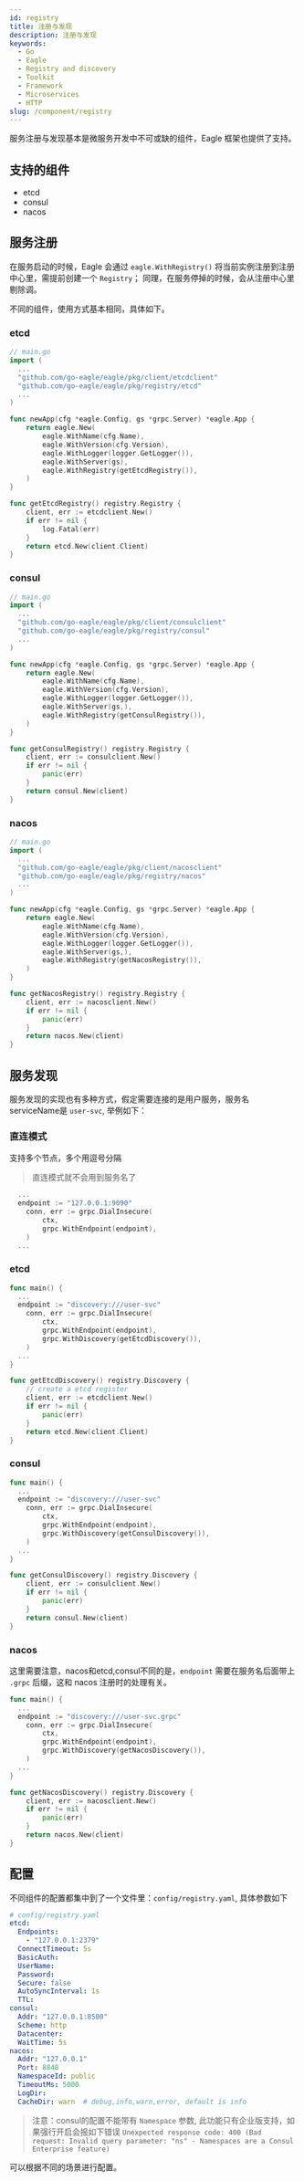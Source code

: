 ```yaml
---
id: registry
title: 注册与发现
description: 注册与发现
keywords:
  - Go
  - Eagle
  - Registry and discovery
  - Toolkit
  - Framework
  - Microservices
  - HTTP
slug: /component/registry
---
```


服务注册与发现基本是微服务开发中不可或缺的组件，Eagle 框架也提供了支持。

## 支持的组件

- etcd
- consul
- nacos

## 服务注册

在服务启动的时候，Eagle 会通过 `eagle.WithRegistry()` 将当前实例注册到注册中心里，需提前创建一个 `Registry`；
同理，在服务停掉的时候，会从注册中心里剔除调。

不同的组件，使用方式基本相同，具体如下。

### etcd

```go
// main.go
import (
  ...
  "github.com/go-eagle/eagle/pkg/client/etcdclient"
  "github.com/go-eagle/eagle/pkg/registry/etcd"
  ...
)

func newApp(cfg *eagle.Config, gs *grpc.Server) *eagle.App {
	return eagle.New(
		eagle.WithName(cfg.Name),
		eagle.WithVersion(cfg.Version),
		eagle.WithLogger(logger.GetLogger()),
		eagle.WithServer(gs),
		eagle.WithRegistry(getEtcdRegistry()),
	)
}

func getEtcdRegistry() registry.Registry {
	client, err := etcdclient.New()
	if err != nil {
		log.Fatal(err)
	}
	return etcd.New(client.Client)
}
```

### consul

```go
// main.go
import (
  ...
  "github.com/go-eagle/eagle/pkg/client/consulclient"
  "github.com/go-eagle/eagle/pkg/registry/consul"
  ...
)

func newApp(cfg *eagle.Config, gs *grpc.Server) *eagle.App {
	return eagle.New(
		eagle.WithName(cfg.Name),
		eagle.WithVersion(cfg.Version),
		eagle.WithLogger(logger.GetLogger()),
		eagle.WithServer(gs,),
		eagle.WithRegistry(getConsulRegistry()),
	)
}

func getConsulRegistry() registry.Registry {
	client, err := consulclient.New()
	if err != nil {
		panic(err)
	}
	return consul.New(client)
}
```

### nacos

```go
// main.go
import (
  ...
  "github.com/go-eagle/eagle/pkg/client/nacosclient"
  "github.com/go-eagle/eagle/pkg/registry/nacos"
  ...
)

func newApp(cfg *eagle.Config, gs *grpc.Server) *eagle.App {
	return eagle.New(
		eagle.WithName(cfg.Name),
		eagle.WithVersion(cfg.Version),
		eagle.WithLogger(logger.GetLogger()),
		eagle.WithServer(gs,),
		eagle.WithRegistry(getNacosRegistry()),
	)
}

func getNacosRegistry() registry.Registry {
	client, err := nacosclient.New()
	if err != nil {
		panic(err)
	}
	return nacos.New(client)
}
```

## 服务发现

服务发现的实现也有多种方式，假定需要连接的是用户服务，服务名serviceName是 `user-svc`, 举例如下：

### 直连模式

支持多个节点，多个用逗号分隔

> 直连模式就不会用到服务名了

```go
  ...
  endpoint := "127.0.0.1:9090"
	conn, err := grpc.DialInsecure(
		ctx,
		grpc.WithEndpoint(endpoint),
	)
  ...
```

### etcd

```go
func main() {
  ...
  endpoint := "discovery:///user-svc"
	conn, err := grpc.DialInsecure(
		ctx,
		grpc.WithEndpoint(endpoint),
		grpc.WithDiscovery(getEtcdDiscovery()),
	)
  ...
}

func getEtcdDiscovery() registry.Discovery {
	// create a etcd register
	client, err := etcdclient.New()
	if err != nil {
		panic(err)
	}
	return etcd.New(client.Client)
}
```

### consul

```go
func main() {
  ...
  endpoint := "discovery:///user-svc"
	conn, err := grpc.DialInsecure(
		ctx,
		grpc.WithEndpoint(endpoint),
		grpc.WithDiscovery(getConsulDiscovery()),
	)
  ...
}

func getConsulDiscovery() registry.Discovery {
	client, err := consulclient.New()
	if err != nil {
		panic(err)
	}
	return consul.New(client)
}
```

### nacos

这里需要注意，nacos和etcd,consul不同的是，`endpoint` 需要在服务名后面带上 `.grpc` 后缀，这和 nacos 注册时的处理有关。

```go
func main() {
  ...
  endpoint := "discovery:///user-svc.grpc"
	conn, err := grpc.DialInsecure(
		ctx,
		grpc.WithEndpoint(endpoint),
		grpc.WithDiscovery(getNacosDiscovery()),
	)
  ...
}

func getNacosDiscovery() registry.Discovery {
	client, err := nacosclient.New()
	if err != nil {
		panic(err)
	}
	return nacos.New(client)
}
```

## 配置

不同组件的配置都集中到了一个文件里：`config/registry.yaml`, 具体参数如下

```yaml
# config/registry.yaml
etcd:
  Endpoints:
    - "127.0.0.1:2379"
  ConnectTimeout: 5s
  BasicAuth:
  UserName:
  Password:
  Secure: false
  AutoSyncInterval: 1s
  TTL:
consul:
  Addr: "127.0.0.1:8500"
  Scheme: http
  Datacenter:
  WaitTime: 5s
nacos:
  Addr: "127.0.0.1"
  Port: 8848
  NamespaceId: public
  TimeoutMs: 5000
  LogDir:
  CacheDir: warn  # debug,info,warn,error, default is info
```

> 注意：consul的配置不能带有 `Namespace` 参数, 此功能只有企业版支持，如果强行开启会报如下错误
> `Unexpected response code: 400 (Bad request: Invalid query parameter: "ns" - Namespaces are a Consul Enterprise feature)`

可以根据不同的场景进行配置。